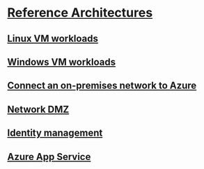 # [Reference Architectures](index.md)
## [Linux VM workloads](virtual-machines-linux/index.md)
## [Windows VM workloads](virtual-machines-windows/index.md)
## [Connect an on-premises network to Azure](hybrid-networking/index.md)
## [Network DMZ](dmz/index.md)
## [Identity management](identity/index.md)
## [Azure App Service](app-service/index.md)
